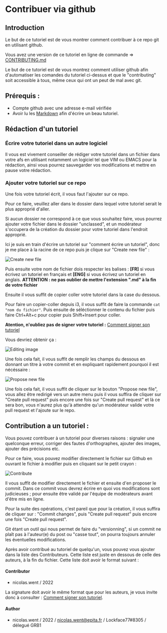 # Contribuer via github

## Introduction

Le but de ce tutoriel est de vous montrer comment contribuer à ce repo git en utilisant github.

Vous avez une version de ce tutoriel en ligne de commande => [CONTRIBUTING.md](https://github.com/NicolasWent/Epituto/blob/master/CONTRIBUTING.md)

Le but de ce tutoriel est de vous montrez comment utiliser github afin d'automatiser les comandes du tutoriel ci-dessus et que le "contributing" soit accessible à tous, même ceux
qui ont un peut de mal avec git.

## Prérequis :

* Compte github avec une adresse e-mail vérifiée
* Avoir lu les [Markdown](https://guides.github.com/features/mastering-markdown/) afin d'écrire un beau tutoriel.

## Rédaction d'un tutoriel

### Écrire votre tutoriel dans un autre logiciel

Il vous est vivement conseiller de rédiger votre tutoriel dans un fichier dans votre afs en utilisant notamment un logiciel tel
que VIM ou EMACS pour la rédaction, ainsi vous pourrez sauvegarder vos modifications et mettre en pause votre rédaction.

### Ajouter votre tutoriel sur ce repo

Une fois votre tutoriel écrit, il vous faut l'ajouter sur ce repo.

Pour ce faire, veuillez aller dans le dossier dans lequel votre tutoriel serait le plus approprié d'aller.

Si aucun dossier ne correspond à ce que vous souhaitez faire, vous pourrez ajouter votre fichier dans le dossier "unclassed", et un
modérateur s'occupera de la création du dossier pour votre tutoriel dans l'endroit approprié.

Ici je suis en train d'écrire un tutoriel sur "comment écrire un tutoriel", donc je me place à la racine de ce repo puis je clique sur 
"Create new file" :

![Create new file](https://i.imgur.com/8HETkFS.jpg)

Puis ensuite votre nom de fichier dois respecter les balises : **[FR]** si vous écrivez un tutoriel en français et **[ENG]** si
vous écrivez un tutoriel en anglais. **ATTENTION : ne pas oublier de mettre l'extension ".md" à la fin de votre fichier**

Ensuite il vous suffit de copier coller votre tutoriel dans la case du dessous.

Pour faire un copier-coller depuis i3, il vous suffit de faire la commande `cat "nom du fichier"`. Puis ensuite de séléctionner le
contenu du fichier puis faire Ctrl+Alt+c pour copier puis Shift+Insert pour coller.

**Atention, n'oubliez pas de signer votre tutoriel :** [Comment signer son tutoriel](https://github.com/NicolasWent/Epituto/blob/master/%5BFR%5D%20Comment%20signer%20son%20tutoriel.md)

Vous devriez obtenir ça :

![Editing image](https://i.imgur.com/yKRd45D.jpg)

Une fois cela fait, il vous suffit de remplir les champs du dessous en donnant un titre à votre commit et en expliquant rapidement
pourquoi il est nécéssaire :

![Propose new file](https://i.imgur.com/kRyt3aC.jpg)

Une fois cela fait, il vous suffit de cliquer sur le bouton "Propose new file", vous allez être redirigé vers un autre menu
puis il vous suffira de cliquer sur "Create pull request" puis encore une fois sur "Create pull request" et là ce sera bon, vous
n'aurez plus qu'à attendre qu'un modérateur valide votre pull request et l'ajoute sur le repo.

## Contribution a un tutoriel :

Vous pouvez contribuer à un tutoriel pour diverses raisons : signaler une quelconque erreur, corriger des fautes d'orthographes, ajouter des images, ajouter des précisions etc.

Pour ce faire, vous pouvez modifier directement le fichier sur Github en ouvrant le fichier à modifier puis en cliquant sur le
petit crayon :

![Contribute](https://i.imgur.com/qfl4XL0.jpg)

Il vous suffit de modifier directement le fichier et ensuite d'en proposer le commit. Dans ce commit vous devrez écrire en quoi vos modifications sont judicieuses ; pour ensuite être validé par l'équipe de modérateurs avant d'être mis en ligne.

Pour la suite des opérations, c'est pareil que pour la création, il vous suffira de cliquer sur : "Commit changes", puis "Create pull request" puis encore une fois "Create pull request".

Git étant un outil qui nous permet de faire du "versionning", si un commit ne plaît pas à l'auteur(e) du post ou "casse tout", on pourra toujours annuler les éventuelles modifications.

Après avoir contribué au tutoriel de quelqu'un, vous pouvez vous ajouter dans la liste des Contributeurs. Cette liste est juste en dessous de celle des auteurs, à la fin du fichier. Cette liste doit avoir le format suivant :

#### Contributor
* nicolas.went / 2022

La signature doit avoir le même format que pour les auteurs, je vous invite donc à consulter : [Comment signer son tutoriel](https://github.com/NicolasWent/Epituto/blob/master/Comment%20signer%20son%20tutoriel.md).

#### Author
* nicolas.went / 2022 / nicolas.went@epita.fr / Lockface77#8305 / délegué GRB1 
